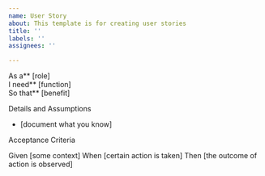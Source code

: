 ```yaml
---
name: User Story
about: This template is for creating user stories
title: ''
labels: ''
assignees: ''

---
```


As a** [role]  
 I need** [function]  
 So that** [benefit]  
   
 Details and Assumptions
 * [document what you know]
   
 Acceptance Criteria  

 Given [some context]
 When [certain action is taken]
 Then [the outcome of action is observed]

